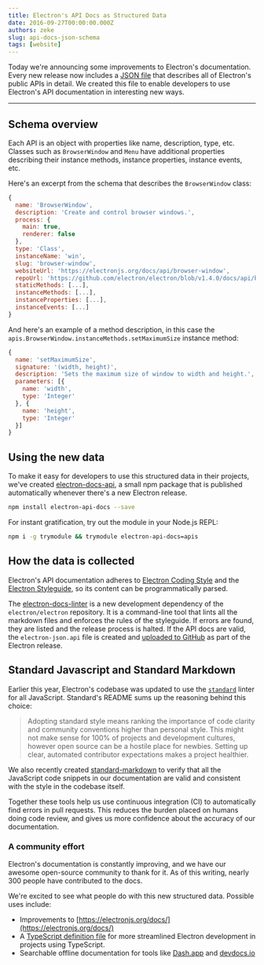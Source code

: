```yaml
---
title: Electron's API Docs as Structured Data
date: 2016-09-27T00:00:00.000Z
authors: zeke
slug: api-docs-json-schema
tags: [website]
---
```


Today we're announcing some improvements to Electron's documentation. Every new
release now includes a
[JSON file](https://github.com/electron/electron/releases/download/v1.4.1/electron-api.json)
that describes all of Electron's public APIs in detail. We created this file to
enable developers to use Electron's API documentation in interesting new ways.

---

## Schema overview

Each API is an object with properties like name, description, type, etc.
Classes such as `BrowserWindow` and `Menu` have additional properties describing
their instance methods, instance properties, instance events, etc.

Here's an excerpt from the schema that describes the `BrowserWindow` class:

```js
{
  name: 'BrowserWindow',
  description: 'Create and control browser windows.',
  process: {
    main: true,
    renderer: false
  },
  type: 'Class',
  instanceName: 'win',
  slug: 'browser-window',
  websiteUrl: 'https://electronjs.org/docs/api/browser-window',
  repoUrl: 'https://github.com/electron/electron/blob/v1.4.0/docs/api/browser-window.md',
  staticMethods: [...],
  instanceMethods: [...],
  instanceProperties: [...],
  instanceEvents: [...]
}
```

And here's an example of a method description, in this case the
`apis.BrowserWindow.instanceMethods.setMaximumSize` instance method:

```js
{
  name: 'setMaximumSize',
  signature: '(width, height)',
  description: 'Sets the maximum size of window to width and height.',
  parameters: [{
    name: 'width',
    type: 'Integer'
  }, {
    name: 'height',
    type: 'Integer'
  }]
}
```

## Using the new data

To make it easy for developers to use this structured data in their projects,
we've created [electron-docs-api](https://www.npmjs.com/package/electron-api-docs), a small
npm package that is published automatically whenever there's a new Electron
release.

```sh
npm install electron-api-docs --save
```

For instant gratification, try out the module in your Node.js REPL:

```sh
npm i -g trymodule && trymodule electron-api-docs=apis
```

## How the data is collected

Electron's API documentation adheres to
[Electron Coding Style](https://github.com/electron/electron/blob/master/docs/development/coding-style.md)
and the
[Electron Styleguide](https://github.com/electron/electron/blob/master/docs/styleguide.md#readme),
so its content can be programmatically parsed.

The [electron-docs-linter](https://github.com/electron/electron-docs-linter)
is a new development dependency of the `electron/electron` repository.
It is a command-line tool that lints all the markdown files and enforces the
rules of the styleguide. If errors are found, they are listed and the release
process is halted. If the API docs are valid, the `electron-json.api` file
is created and
[uploaded to GitHub](https://github.com/electron/electron/releases/tag/v1.4.1)
as part of the Electron release.

## Standard Javascript and Standard Markdown

Earlier this year, Electron's codebase was updated to use the
[`standard`](http://standardjs.com/) linter for all JavaScript. Standard's
README sums up the reasoning behind this choice:

> Adopting standard style means ranking the importance of code clarity and community conventions higher than personal style. This might not make sense for 100% of projects and development cultures, however open source can be a hostile place for newbies. Setting up clear, automated contributor expectations makes a project healthier.

We also recently created
[standard-markdown](https://github.com/zeke/standard-markdown) to verify that
all the JavaScript code snippets in our documentation are valid and consistent
with the style in the codebase itself.

Together these tools help us use continuous integration (CI) to automatically
find errors in pull requests. This reduces the burden placed on humans doing code
review, and gives us more confidence about the accuracy of our documentation.

### A community effort

Electron's documentation is constantly improving, and we have our awesome
open-source community to thank for it. As of this writing, nearly 300 people
have contributed to the docs.

We're excited to see what people do with this new structured data. Possible uses
include:

- Improvements to [https://electronjs.org/docs/](https://electronjs.org/docs/)
- A [TypeScript definition file](https://github.com/electron/electron-docs-linter/blob/master/README.md#typescript-definitions) for more streamlined Electron development in projects using TypeScript.
- Searchable offline documentation for tools like [Dash.app](https://kapeli.com/dash) and [devdocs.io](http://devdocs.io/)
